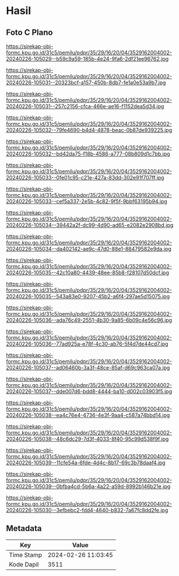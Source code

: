 # Hasil

## Foto C Plano

https://sirekap-obj-formc.kpu.go.id/31c5/pemilu/pdpr/35/29/16/20/04/3529162004002-20240226-105029--b59c9a59-185b-4e24-9fa6-2df21ee96762.jpg

https://sirekap-obj-formc.kpu.go.id/31c5/pemilu/pdpr/35/29/16/20/04/3529162004002-20240226-105031--20323bcf-a157-450b-8db7-fe1a0e53a9b7.jpg

https://sirekap-obj-formc.kpu.go.id/31c5/pemilu/pdpr/35/29/16/20/04/3529162004002-20240226-105031--257c2156-cfca-466e-ae16-f1152dea5d34.jpg

https://sirekap-obj-formc.kpu.go.id/31c5/pemilu/pdpr/35/29/16/20/04/3529162004002-20240226-105032--79fe4690-b4d4-4878-beac-0b87de939225.jpg

https://sirekap-obj-formc.kpu.go.id/31c5/pemilu/pdpr/35/29/16/20/04/3529162004002-20240226-105032--bd42da75-f18b-4586-a777-08b809d1c7bb.jpg

https://sirekap-obj-formc.kpu.go.id/31c5/pemilu/pdpr/35/29/16/20/04/3529162004002-20240226-105033--0fe01c95-c21e-427a-83dd-302e91f707ff.jpg

https://sirekap-obj-formc.kpu.go.id/31c5/pemilu/pdpr/35/29/16/20/04/3529162004002-20240226-105033--cef5a337-2e5b-4c82-9f5f-9bbf63195b94.jpg

https://sirekap-obj-formc.kpu.go.id/31c5/pemilu/pdpr/35/29/16/20/04/3529162004002-20240226-105034--39442a2f-dc99-4d90-ad65-e2082e2908bd.jpg

https://sirekap-obj-formc.kpu.go.id/31c5/pemilu/pdpr/35/29/16/20/04/3529162004002-20240226-105034--da402142-ae9c-47d0-88e1-88479582e9da.jpg

https://sirekap-obj-formc.kpu.go.id/31c5/pemilu/pdpr/35/29/16/20/04/3529162004002-20240226-105035--42c10a80-4439-48ee-85b8-f28107d50dcf.jpg

https://sirekap-obj-formc.kpu.go.id/31c5/pemilu/pdpr/35/29/16/20/04/3529162004002-20240226-105035--543a83e0-9207-45b2-a6f4-297ae5d15075.jpg

https://sirekap-obj-formc.kpu.go.id/31c5/pemilu/pdpr/35/29/16/20/04/3529162004002-20240226-105036--ada76c49-2551-4b30-9a85-6b09c4e56c96.jpg

https://sirekap-obj-formc.kpu.go.id/31c5/pemilu/pdpr/35/29/16/20/04/3529162004002-20240226-105036--77ad925a-e78f-4c30-ab76-5f4d7de44cd7.jpg

https://sirekap-obj-formc.kpu.go.id/31c5/pemilu/pdpr/35/29/16/20/04/3529162004002-20240226-105037--ad06460b-3a3f-48ce-85af-d69c963ca07a.jpg

https://sirekap-obj-formc.kpu.go.id/31c5/pemilu/pdpr/35/29/16/20/04/3529162004002-20240226-105037--dde007d6-bdd8-4444-ba10-d002c03903f5.jpg

https://sirekap-obj-formc.kpu.go.id/31c5/pemilu/pdpr/35/29/16/20/04/3529162004002-20240226-105038--ea4c76e4-4736-4e3f-9aa4-c587a74bbd14.jpg

https://sirekap-obj-formc.kpu.go.id/31c5/pemilu/pdpr/35/29/16/20/04/3529162004002-20240226-105038--48c6dc29-7d3f-4033-8f40-95c99d538f9f.jpg

https://sirekap-obj-formc.kpu.go.id/31c5/pemilu/pdpr/35/29/16/20/04/3529162004002-20240226-105039--11cfe54a-6fde-4d4c-8b17-69c3b78daaf4.jpg

https://sirekap-obj-formc.kpu.go.id/31c5/pemilu/pdpr/35/29/16/20/04/3529162004002-20240226-105039--0bfba4cd-5b6a-4a22-a59d-8992b146b21e.jpg

https://sirekap-obj-formc.kpu.go.id/31c5/pemilu/pdpr/35/29/16/20/04/3529162004002-20240226-105030--3efbebc2-fdd4-4640-b832-7a67fc8dd2fe.jpg


## Metadata

| Key        | Value               |
| ---------- | ------------------- |
| Time Stamp | 2024-02-26 11:03:45 |
| Kode Dapil | 3511                |



